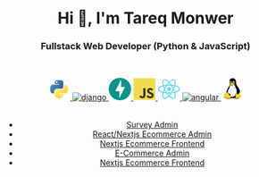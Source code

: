 <h1 align="center">Hi 👋, I'm Tareq Monwer</h1>
<h3 align="center">Fullstack Web Developer (Python & JavaScript)</h3>
<br>

<p align="center">
  <!-- python -->
  <a href="https://www.tareqmonwer.com/" target="_blank">
    <img src="https://raw.githubusercontent.com/devicons/devicon/master/icons/python/python-original.svg" alt="python" width="40" height="40"/> 
  </a>
  <!-- django -->
  <a href="https://www.tareqmonwer.com/" target="_blank">
    <img src="https://cdn.jsdelivr.net/gh/devicons/devicon/icons/django/django-plain.svg" alt="django" width="40" height="40"/>
  </a>
  <!-- fastapi -->
  <a href="https://www.tareqmonwer.com/" target="_blank">
    <img src="https://raw.githubusercontent.com/devicons/devicon/master/icons/fastapi/fastapi-original.svg" alt="python" width="40" height="40"/> 
  </a>
  <!-- javascript -->
  <a href="https://www.tareqmonwer.com/" target="_blank"> 
    <img src="https://raw.githubusercontent.com/devicons/devicon/master/icons/javascript/javascript-original.svg" alt="javascript" width="40" height="40"/>
  </a>
  <!-- react -->
  <a href="https://www.tareqmonwer.com/" target="_blank"> 
    <img src="https://raw.githubusercontent.com/devicons/devicon/master/icons/react/react-original.svg" alt="javascript" width="40" height="40"/>
  </a>
  <!-- angular -->
  <a href="">
    <img src="https://cdn.jsdelivr.net/gh/devicons/devicon/icons/angularjs/angularjs-original.svg" alt="angular" width="40" height="40" />
  </a>
  <!-- linux -->
  <a href="https://www.tareqmonwer.com/" target="_blank"> 
    <img src="https://raw.githubusercontent.com/devicons/devicon/master/icons/linux/linux-original.svg" alt="linux" width="40" height="40"/>
  </a>
</p>


<ul style="margin-top: 2rem;"  align="center">
  <li><a href="https://github.com/TareqMonwer/survey-admin/tree/main" target="_blank">Survey Admin</a></li>
  <li><a href="https://github.com/TareqMonwer/WeboPickBazar/tree/main" target="_blank">React/Nextjs Ecommerce Admin</a></li>
  <li><a href="https://github.com/TareqMonwer/nextCommerce" target="_blank">Nextjs Ecommerce Frontend</a></li>
  <li><a href="https://github.com/raikusy/jotey-admin" target="_blank">E-Commerce Admin</a></li>
  <li><a href="https://github.com/TareqMonwer/nextjs-frontend" target="_blank">Nextjs Ecommerce Frontend</a></li>
</ul>

